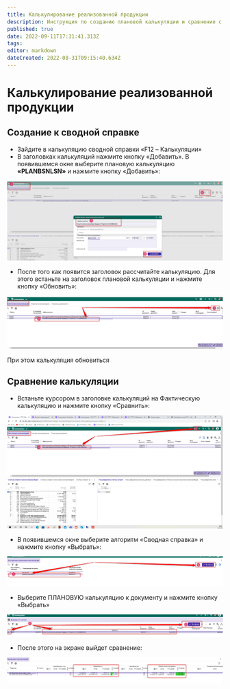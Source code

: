 ```yaml
---
title: Калькулирование реализованной продукции
description: Инструкция по созданию плановой калькуляции и сравнение с фактической
published: true
date: 2022-09-11T17:31:41.313Z
tags: 
editor: markdown
dateCreated: 2022-08-31T09:15:40.634Z
---
```


# Калькулирование реализованной продукции

## Создание к сводной справке

* Зайдите в калькуляцию сводной справки «F12 – Калькуляции»
* В заголовках калькуляций нажмите кнопку «Добавить». В появившемся окне выберите плановую калькуляцию **«PLANBSNLSN»** и нажмите кнопку «Добавить»:

![](<../../../assets/0 (24)1.png>)

* После того как появится заголовок рассчитайте калькуляцию. Для этого встаньте на заголовок плановой калькуляции и нажмите кнопку «Обновить»:

![](<../../../assets/1 (16)1.png>)

При этом калькуляция обновиться

## Сравнение калькуляции

* Встаньте курсором в заголовке калькуляций на Фактическую калькуляцию и нажмите кнопку «Сравнить»:

![](<../../../assets/2 (14)1.png>)

* В появившемся окне выберите алгоритм «Сводная справка» и нажмите кнопку «Выбрать»:

![](<../../../assets/3 (8)1.png>)

* Выберите ПЛАНОВУЮ калькуляцию к документу и нажмите кнопку «Выбрать»

![](<../../../assets/4 (10)1.png>)

* После этого на экране выйдет сравнение:

![](<../../../assets/5 (9)1.png>)
